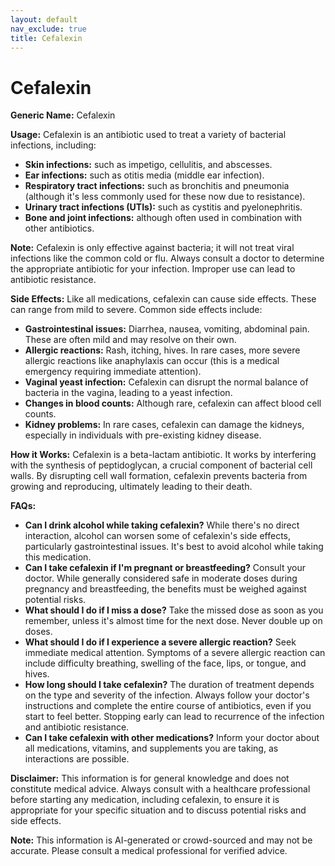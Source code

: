 ```yaml
---
layout: default
nav_exclude: true
title: Cefalexin
---
```


# Cefalexin

**Generic Name:** Cefalexin

**Usage:** Cefalexin is an antibiotic used to treat a variety of bacterial infections, including:

* **Skin infections:** such as impetigo, cellulitis, and abscesses.
* **Ear infections:** such as otitis media (middle ear infection).
* **Respiratory tract infections:** such as bronchitis and pneumonia (although it's less commonly used for these now due to resistance).
* **Urinary tract infections (UTIs):** such as cystitis and pyelonephritis.
* **Bone and joint infections:** although often used in combination with other antibiotics.


**Note:** Cefalexin is only effective against bacteria; it will not treat viral infections like the common cold or flu.  Always consult a doctor to determine the appropriate antibiotic for your infection.  Improper use can lead to antibiotic resistance.

**Side Effects:**  Like all medications, cefalexin can cause side effects.  These can range from mild to severe. Common side effects include:

* **Gastrointestinal issues:** Diarrhea, nausea, vomiting, abdominal pain.  These are often mild and may resolve on their own.
* **Allergic reactions:** Rash, itching, hives. In rare cases, more severe allergic reactions like anaphylaxis can occur (this is a medical emergency requiring immediate attention).
* **Vaginal yeast infection:**  Cefalexin can disrupt the normal balance of bacteria in the vagina, leading to a yeast infection.
* **Changes in blood counts:** Although rare, cefalexin can affect blood cell counts.
* **Kidney problems:**  In rare cases, cefalexin can damage the kidneys, especially in individuals with pre-existing kidney disease.


**How it Works:** Cefalexin is a beta-lactam antibiotic. It works by interfering with the synthesis of peptidoglycan, a crucial component of bacterial cell walls.  By disrupting cell wall formation, cefalexin prevents bacteria from growing and reproducing, ultimately leading to their death.


**FAQs:**

* **Can I drink alcohol while taking cefalexin?**  While there's no direct interaction, alcohol can worsen some of cefalexin's side effects, particularly gastrointestinal issues. It's best to avoid alcohol while taking this medication.
* **Can I take cefalexin if I'm pregnant or breastfeeding?**  Consult your doctor.  While generally considered safe in moderate doses during pregnancy and breastfeeding, the benefits must be weighed against potential risks.
* **What should I do if I miss a dose?**  Take the missed dose as soon as you remember, unless it's almost time for the next dose.  Never double up on doses.
* **What should I do if I experience a severe allergic reaction?**  Seek immediate medical attention.  Symptoms of a severe allergic reaction can include difficulty breathing, swelling of the face, lips, or tongue, and hives.
* **How long should I take cefalexin?**  The duration of treatment depends on the type and severity of the infection.  Always follow your doctor's instructions and complete the entire course of antibiotics, even if you start to feel better.  Stopping early can lead to recurrence of the infection and antibiotic resistance.
* **Can I take cefalexin with other medications?**  Inform your doctor about all medications, vitamins, and supplements you are taking, as interactions are possible.


**Disclaimer:** This information is for general knowledge and does not constitute medical advice.  Always consult with a healthcare professional before starting any medication, including cefalexin, to ensure it is appropriate for your specific situation and to discuss potential risks and side effects.


**Note:** This information is AI-generated or crowd-sourced and may not be accurate. Please consult a medical professional for verified advice.